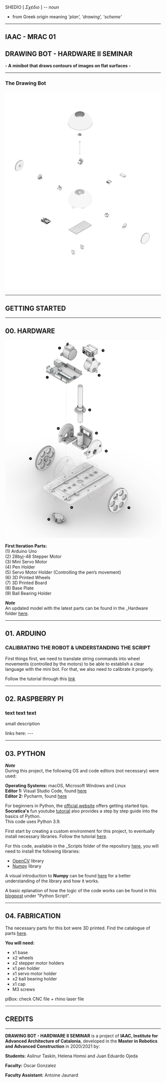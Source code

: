 SHEDIO [ _Σχέδιο_ ] --
_noun_
- from Greek origin meaning _'plan', 'drawing', 'scheme'_

-------------------------------


## **IAAC - MRAC 01**

## **DRAWING BOT - HARDWARE II SEMINAR**

**- A minibot that draws contours of images on flat surfaces -**

-------------------------------

### **The Drawing Bot**
![alt text](_Diagrams/02-DB-secondPrototype.gif)



-------------------------------

## **GETTING STARTED**

-------------------------------

## **00. HARDWARE**

![alt text](_Diagrams/01-DB-firstPrototype.jpg)

**First Iteration Parts:**  
(1) Arduino Uno  
(2) 28byj-48 Stepper Motor  
(3) Mini Servo Motor  
(4) Pen Holder  
(5) Servo Motor Holder (Controlling the pen’s movement)  
(6) 3D Printed Wheels  
(7) 3D Printed Board  
(8) Base Plate  
(9) Ball Bearing Holder  

**_Note_**  
An updated model with the latest parts can be found in the _Hardware folder [here](https://github.com/MRAC-IAAC/SHEDIO/tree/master/_Hardware/3D%20Models).

-------------------------------

## **01. ARDUINO**

### **CALIBRATING THE ROBOT & UNDERSTANDING THE SCRIPT**

First things first, we need to translate string commands into wheel movements (controlled by the motors) to be able to establish a clear language with the mini bot. For that, we also need to calibrate it properly.

Follow the tutorial through this [link](https://www.instructables.com/Arduino-Drawing-Robot/)

-------------------------------

## **02. RASPBERRY PI**
### **text text text**

small description 

links here: ---

-------------------------------

## **03. PYTHON**

**_Note_**  
During this project, the following OS and code editors (not necessary) were used:

**Operating Systems:** macOS, Microsoft Windows and Linux  
**Editor 1:** Visual Studio Code, found [here](https://code.visualstudio.com/)  
**Editor 2:** Pycharm, found [here](https://www.jetbrains.com/pycharm/)

For beginners in Python, the [official website](https://www.python.org/about/gettingstarted/) offers getting started tips.  
 **Socratica's** fun youtube [tutorial](https://www.youtube.com/playlist?list=PLi01XoE8jYohWFPpC17Z-wWhPOSuh8Er-) also provides a step by step guide into the basics of Python.   
 This code uses Python 3.9.

 First start by creating a custom environment for this project, to eventually install necessary libraries. Follow the tutorial [here](https://docs.python.org/3/library/venv.html).

For this code, available in the _Scripts folder of the repository [here](https://github.com/MRAC-IAAC/SHEDIO/blob/master/_Scripts/Python_codes/final_script.py), you will need to install the following libraries:  
- [OpenCV](https://docs.opencv.org/master/df/d65/tutorial_table_of_content_introduction.html) library  
- [Numpy](https://numpy.org/install/) library

A visual introduction to **Numpy** can be found [here](http://jalammar.github.io/visual-numpy/) for a better understanding of the library and how it works.

A basic eplanation of how the logic of the code works can be found in this [blogpost](http://www.iaacblog.com/programs/drawing-bot-hardware-ii-seminar/) under "Python Script".

-------------------------------

## **04. FABRICATION**

The necessary parts for this bot were 3D printed. Find the catalogue of parts [here](https://github.com/MRAC-IAAC/SHEDIO/tree/master/_3D%20Print%20Files).  

**You will need:** 
- x1 base 
- x2 wheels
- x2 stepper motor holders
- x1 pen holder 
- x1 servo motor holder 
- x2 ball bearing holder
- x1 cap 
- M3 screws

piBox:
check CNC file + rhino laser file

-------------------------------

## **CREDITS**

-------------------------------

**DRAWING BOT - HARDWARE II SEMINAR** is a project of **IAAC, Institute for Advanced Architecture of Catalonia**, developed in the **Master in Robotics and Advanced Construction** in 2020/2021 by:

**Students:** Aslinur Taskin, Helena Homsi and Juan Eduardo Ojeda

**Faculty:** Oscar Gonzalez

**Faculty Assistant:** Antoine Jaunard